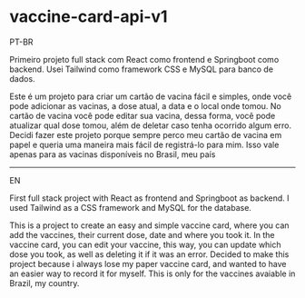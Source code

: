 # vaccine-card-api-v1
PT-BR

Primeiro projeto full stack com React como frontend e Springboot como backend. Usei Tailwind como framework CSS e MySQL para banco de dados.

Este é um projeto para criar um cartão de vacina fácil e simples, onde você pode adicionar as vacinas, a dose atual, a data e o local onde tomou. No cartão de vacina você pode editar sua vacina, dessa forma, você pode atualizar qual dose tomou, além de deletar caso tenha ocorrido algum erro. Decidi fazer este projeto porque sempre perco meu cartão de vacina em papel e queria uma maneira mais fácil de registrá-lo para mim. Isso vale apenas para as vacinas disponíveis no Brasil, meu país

-----------------------------------------------------------------------------------------------------------------------------------------------------------------------------------------------------------------
EN

First full stack project with React as frontend and Springboot as backend. I used Tailwind as a CSS framework and MySQL for the database.

This is a project to create an easy and simple vaccine card, where you can add the vaccines, their current dose, date and where you took it. In the vaccine card, you can edit your vaccine, this way, you can update which dose you took, as well as deleting it if it was an error. Decided to make this project because i always lose my paper vaccine card, and wanted to have an easier way to record it for myself. This is only for the vaccines avaiable in Brazil, my country. 


